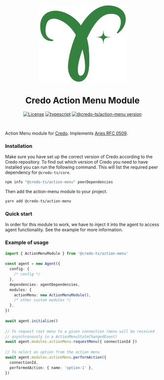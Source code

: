 <p align="center">
  <br />
  <img
    alt="Hyperledger Aries logo"
    src="https://raw.githubusercontent.com/hyperledger/aries-framework-javascript/aa31131825e3331dc93694bc58414d955dcb1129/images/aries-logo.png"
    height="250px"
  />
</p>
<h1 align="center"><b>Credo Action Menu Module</b></h1>
<p align="center">
  <a
    href="https://raw.githubusercontent.com/hyperledger/aries-framework-javascript/main/LICENSE"
    ><img
      alt="License"
      src="https://img.shields.io/badge/License-Apache%202.0-blue.svg"
  /></a>
  <a href="https://www.typescriptlang.org/"
    ><img
      alt="typescript"
      src="https://img.shields.io/badge/%3C%2F%3E-TypeScript-%230074c1.svg"
  /></a>
    <a href="https://www.npmjs.com/package/@credo-ts/action-menu"
    ><img
      alt="@credo-ts/action-menu version"
      src="https://img.shields.io/npm/v/@credo-ts/action-menu"
  /></a>

</p>
<br />

Action Menu module for [Credo](https://github.com/openwallet-foundation/credo-ts.git). Implements [Aries RFC 0509](https://github.com/hyperledger/aries-rfcs/blob/1795d5c2d36f664f88f5e8045042ace8e573808c/features/0509-action-menu/README.md).

### Installation

Make sure you have set up the correct version of Credo according to the Credo repository. To find out which version of Credo you need to have installed you can run the following command. This will list the required peer dependency for `@credo-ts/core`.

```sh
npm info "@credo-ts/action-menu" peerDependencies
```

Then add the action-menu module to your project.

```sh
yarn add @credo-ts/action-menu
```

### Quick start

In order for this module to work, we have to inject it into the agent to access agent functionality. See the example for more information.

### Example of usage

```ts
import { ActionMenuModule } from '@credo-ts/action-menu'

const agent = new Agent({
  config: {
    /* config */
  },
  dependencies: agentDependencies,
  modules: {
    actionMenu: new ActionMenuModule(),
    /* other custom modules */
  },
})

await agent.initialize()

// To request root menu to a given connection (menu will be received
// asynchronously in a ActionMenuStateChangedEvent)
await agent.modules.actionMenu.requestMenu({ connectionId })

// To select an option from the action menu
await agent.modules.actionMenu.performAction({
  connectionId,
  performedAction: { name: 'option-1' },
})
```
